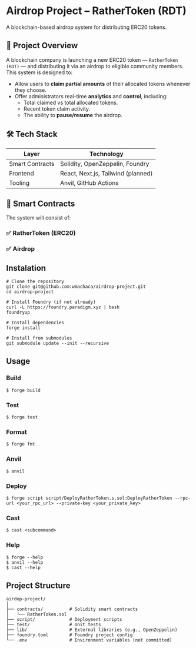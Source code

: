 # Airdrop Project – RatherToken (RDT)

A blockchain-based airdrop system for distributing ERC20 tokens.

## 🚀 Project Overview

A blockchain company is launching a new ERC20 token — `RatherToken (RDT)` — and distributing it via an airdrop to eligible community members. This system is designed to:

- Allow users to **claim partial amounts** of their allocated tokens whenever they choose.
- Offer administrators real-time **analytics** and **control**, including:
  - Total claimed vs total allocated tokens.
  - Recent token claim activity.
  - The ability to **pause/resume** the airdrop.

## 🛠️ Tech Stack

| Layer       | Technology                 |
|-------------|-----------------------------|
| Smart Contracts | Solidity, OpenZeppelin, Foundry |
| Frontend    | React, Next.js, Tailwind (planned) |
| Tooling     | Anvil, GitHub Actions |

## 🔐 Smart Contracts

The system will consist of:

### ✅ RatherToken (ERC20)
### ✅ Airdrop

## Instalation

```
# Clone the repository
git clone git@github.com:wmachaca/airdrop-project.git
cd airdrop-project

# Install Foundry (if not already)
curl -L https://foundry.paradigm.xyz | bash
foundryup

# Install dependencies
forge install

# Install from submodules
git submodule update --init --recursive

```


## Usage

### Build

```shell
$ forge build
```

### Test

```shell
$ forge test
```

### Format

```shell
$ forge fmt
```

### Anvil

```shell
$ anvil
```

### Deploy

```shell
$ forge script script/DeployRatherToken.s.sol:DeployRatherToken --rpc-url <your_rpc_url> --private-key <your_private_key>
```

### Cast

```shell
$ cast <subcommand>
```

### Help

```shell
$ forge --help
$ anvil --help
$ cast --help
```

## Project Structure

```
airdop-project/
│
├── contracts/          # Solidity smart contracts
│   └── RatherToken.sol
├── script/             # Deployment scripts
├── test/               # Unit tests
├── lib/                # External libraries (e.g., OpenZeppelin)
├── foundry.toml        # Foundry project config
└── .env                # Environment variables (not committed)

```